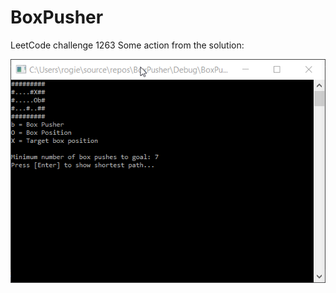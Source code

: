 # BoxPusher

LeetCode challenge 1263
Some action from the solution: 

![boxPusher_demo](BoxPusher_demo.gif)
